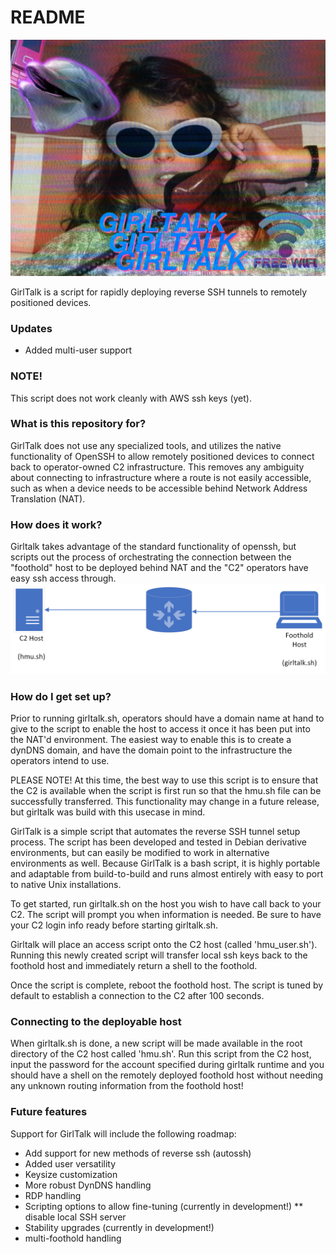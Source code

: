 # README #
![Girltalk](/images/E3kGRY7WEAoMgMS.jpg)

GirlTalk is a script for rapidly deploying reverse SSH tunnels to remotely positioned devices.

### Updates ###
* Added multi-user support

### NOTE! ###
This script does not work cleanly with AWS ssh keys (yet).

### What is this repository for? ###

GirlTalk does not use any specialized tools, and utilizes the native functionality of OpenSSH to allow remotely positioned devices to connect back to operator-owned C2
infrastructure. This removes any ambiguity about connecting to infrastructure where a route is not easily accessible, such as when a device needs to be accessible behind 
Network Address Translation (NAT).

### How does it work? ###
Girltalk takes advantage of the standard functionality of openssh, but scripts out the process of orchestrating the connection between the "foothold" host to be deployed behind 
NAT and the "C2" operators have easy ssh access through.
![example diagram](/images/diagram.png)

### How do I get set up? ###
Prior to running girltalk.sh, operators should have a domain name at hand to give to the script to enable the host to access it once it has been put into the NAT'd environment.
The easiest way to enable this is to create a dynDNS domain, and have the domain point to the infrastructure the operators intend to use.

PLEASE NOTE!
At this time, the best way to use this script is to ensure that the C2 is available when the script is first run so that the hmu.sh file can be successfully transferred. This
functionality may change in a future release, but girltalk was build with this usecase in mind.

GirlTalk is a simple script that automates the reverse SSH tunnel setup process. The script has been developed and tested in Debian derivative environments, but can easily be
modified to work in alternative environments as well. Because GirlTalk is a bash script, it is highly portable and adaptable from build-to-build and runs almost entirely with
easy to port to native Unix installations.

To get started, run girltalk.sh on the host you wish to have call back to your C2. The script will prompt you when information is needed. Be sure to have your C2 login info
ready before starting girltalk.sh.

Girltalk will place an access script onto the C2 host (called 'hmu_user.sh'). Running this newly created script will transfer local ssh keys back to the foothold host and
immediately return a shell to the foothold.

Once the script is complete, reboot the foothold host. The script is tuned by default to establish a connection to the C2 after 100 seconds.

### Connecting to the deployable host ###
When girltalk.sh is done, a new script will be made available in the root directory of the C2 host called 'hmu.sh'. Run this script from the C2 host, input the password for
the account specified during girltalk runtime and you should have a shell on the remotely deployed foothold host without needing any unknown routing information from the foothold
host!

### Future features ###
Support for GirlTalk will include the following roadmap:
* Add support for new methods of reverse ssh (autossh)
* Added user versatility
* Keysize customization
* More robust DynDNS handling
* RDP handling
* Scripting options to allow fine-tuning (currently in development!)
** disable local SSH server 
* Stability upgrades (currently in development!)
* multi-foothold handling